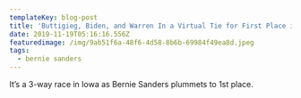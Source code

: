 ```yaml
---
templateKey: blog-post
title: 'Buttigieg, Biden, and Warren In a Virtual Tie for First Place in New Iowa Poll'
date: 2019-11-19T05:16:16.556Z
featuredimage: /img/9ab51f6a-48f6-4d58-8b6b-69984f49ea8d.jpeg
tags:
  - bernie sanders
---
```

It’s a 3-way race in Iowa as Bernie Sanders plummets to 1st place.
